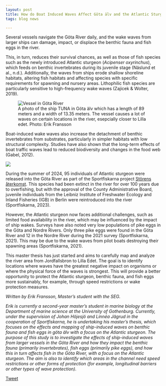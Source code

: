 ```yaml
---
layout: post
title: How do Boat Induced Waves Affect Göta älv and the Atlantic Sturgeon?
tags: blog news 

---
```


Several vessels navigate the Göta River daily, and the wake waves from larger ships can damage, impact, or displace the benthic fauna and fish eggs in the river. 

<!--more-->

This, in turn, reduces their survival chances, as well as those of fish species such as the newly introduced Atlantic sturgeon (*Acipenser oxyrinchus*), which feeds on benthic invertebrates during its juvenile stage (Näslund et al., n.d.). Additionally, the waves from ships erode shallow shoreline habitats, altering fish habitats and affecting species with specific requirements for spawning and nursery areas. Lithophilic fish species are particularly sensitive to high-frequency wake waves (Zajicek & Wolter, 2019).

<figure>
  <img
    src="https://github.com/user-attachments/assets/a5c34742-ed33-4d7f-960d-ce20c17e3cba"
    alt="Vessel in Göta River" />
  <figcaption>A photo of the ship TUNA in Göta älv which has a length of 89 meters and a width of 13.35 meters. The vessel causes a lot of waves on certain locations in the river, esepcially closer to Lilla edet. Photo: Erik Fransson</figcaption>
</figure>


Boat-induced wake waves also increase the detachment of benthic invertebrates from substrates, particularly in simpler habitats with low structural complexity. Studies have also shown that the long-term effects of boat traffic waves lead to reduced biodiversity and changes in the food web (Gabel, 2012).


<div class="row">
  <div class="column">
    <img src="https://github.com/user-attachments/assets/9f7cd8fb-85b6-4e10-be53-1adbae2e767e" />
  </div>
</div> 


During the summer of 2024, 95 individuals of Atlantic sturgeon were released into the Göta River as part of the Sportfiskarna project [Störens återkomst](https://storensaterkomst.se/). This species had been extinct in the river for over 100 years due to overfishing, but with the approval of the County Administrative Board, juvenile individuals from the Leibniz Institute of Freshwater Ecology and Inland Fisheries (IGB) in Berlin were reintroduced into the river (Sportfiskarna, 2023).

However, the Atlantic sturgeon now faces additional challenges, such as limited food availability in the river, which may be influenced by the impact of ship wakes. Surveys have also noted very low populations of pike eggs in the Göta and Nordre Rivers. Only three pike eggs were found in the Göta River and 12 in the Nordre River during the 2021 survey (Sportfiskarna, 2021). This may be due to the wake waves from pilot boats destroying their spawning areas (Sportfiskarna, 2021).

This master thesis has just started and aims to carefully map and analyze the river area from Jordfallsbron to Lilla Edet. The goal is to identify locations where waves have the greatest negative impact on organisms or where the physical force of the waves is strongest. This will provide a better opportunity to protect the Atlantic sturgeon, benthic fauna, and fish eggs more sustainably, for example, through speed restrictions or wake protection measures.


*Written by Erik Fransson, Master’s student with the SEG.*

*Erik is currently a second-year master’s student in marine biology at the Department of marine science at the University of Gothenburg. Currently, under the supervision of Johan Höjesjö and Linnéa Jägrud in the cooperation of Sportfiskarna, he is undertaking his master’s thesis, which focuses on the effects and mapping of ship-induced waves on benthic fauna and fish eggs in göta älv with a focus on the Atlantic sturgeon. The purpose of this study is to investigate the effects of ship-induced waves from larger vessels in the Göta River and how they impact the benthic fauna (primarily invertebrates), fish eggs (primarily pike eggs), and how this in turn affects fish in the Göta River, with a focus on the Atlantic sturgeon. The aim is also to identify which areas in the channel need speed restrictions or other forms of protection (for example, longitudinal barriers or other types of wave protection).*


<a href="https://twitter.com/share?ref_src=twsrc%5Etfw" class="twitter-share-button" data-show-count="false">Tweet</a><script async src="https://platform.twitter.com/widgets.js" charset="utf-8"></script>


